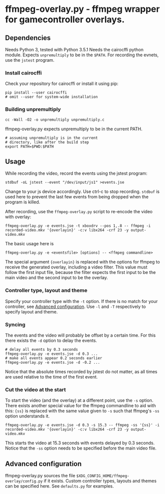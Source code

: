 ffmpeg-overlay.py - ffmpeg wrapper for gamecontroller overlays.
===============================================================

## Dependencies

Needs Python 3, tested with Python 3.5.1
Needs the cairocffi python module.
Expects `unpremultiply` to be in the `$PATH`.
For recording the evnets, use the `jstest` program.

### Install cairocffi

Check your repository for cairocffi or install it using pip:

    pip install --user cairocffi
    # omit --user for system-wide installation

### Building unpremultiply

    cc -Wall -O2 -o unpremultiply unpremultiply.c

ffmpeg-overlay.py expects unpremultiply to be in the current PATH.

    # assuming unpremultiply is in the current
    # directory, like after the build step
    export PATH=$PWD:$PATH

## Usage

While recording the video, record the events using the jstest program:

    stdbuf -oL jstest --event "/dev/input/js1" >events.jse

Change to your js device accordingly. Use ctrl-c to stop recording.
`stdbuf` is used here to prevent the last few events from being dropped
when the program is killed.

After recording, use the `ffmpeg-overlay.py` script to re-encode the video with overlay:

    ffmpeg-overlay.py -e events.jse -t xboxdrv --pos 1,.8 -- ffmpeg -i recorded-video.mkv '{overlayin}' -c:v libx264 -crf 23 -y output-video.mkv

The basic usage here is

    ffmpeg-overlay.py -e <eventsfile> [options] -- <ffmpeg commandline>

The special argument `{overlayin}` is replaced with the options for ffmpeg to
receive the generated overlay, including a video filter. This value must follow
the first input file, because the filter expects the first input to be the main video
and the second input to be the overlay.

### Controller type, layout and theme

Specify your controller type with the `-t` option. If there is no match for
your controller, see [Advanced configuration](#advanced-configuration).
Use `-l` and `-T` respectively to specify layout and theme.

### Syncing

The events and the video will probably be offset by a certain time.
For this there exists the `-d` option to delay the events.

    # delay all events by 0.3 seconds
    ffmpeg-overlay.py -e events.jse -d 0.3 ...
    # make all events appear 0.2 seconds earlier
    ffmpeg-overlay.py -e events.jse -d -0.2 ...

Notice that the absolute times recorded by jstest do not matter, as all times
are used relative to the time of the first event.

### Cut the video at the start

To start the video (and the overlay) at a different point, use the `-s` option.
There exists another special value for the ffmpeg commandline to aid with this:
`{ss}` is replaced with the same value given to `-s` such that ffmpeg's `-ss`
option understands it.

    ffmpeg-overlay.py -e events.jse -d 0.3 -s 15.3 -- ffmpeg -ss '{ss}' -i recorded-video.mkv '{overlayin}' -c:v libx264 -crf 23 -y output-video.mkv

This starts the video at 15.3 seconds with events delayed by 0.3 seconds.
Notice that the `-ss` option needs to be specified before the main video file.

## Advanced configuration

ffmpeg-overlay.py sources the file `$XDG_CONFIG_HOME/ffmpeg-overlay/config.py`
if it exists. Custom controller types, layouts and themes can be specified
here. See `defaults.py` for examples.
